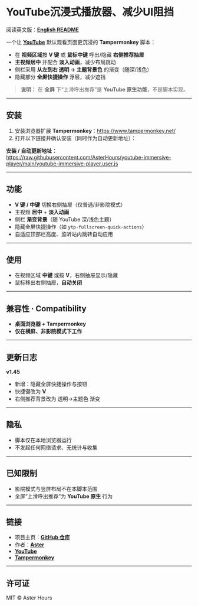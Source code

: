 # YouTube沉浸式播放器、减少UI阻挡

阅读英文版：**[English README](README.md)**

一个让 **[YouTube](https://www.youtube.com/)** 默认观看页面更沉浸的 **Tampermonkey** 脚本：

- 在 **视频区域**按 **V 键** 或 **鼠标中键** 呼出/隐藏 **右侧推荐抽屉**
- **主视频居中** 并配合 **淡入动画**，减少布局跳动
- 侧栏采用 **从左到右 透明 → 主题背景色** 的渐变（随深/浅色）
- 隐藏部分 **全屏快捷操作** 浮层，减少遮挡

> **说明：** 在 **全屏** 下“上滑呼出推荐”是 **YouTube 原生功能**，不是脚本实现。

---

## 安装

1) 安装浏览器扩展 **Tampermonkey**：<https://www.tampermonkey.net/>  
2) 打开以下链接并确认安装（同时作为自动更新地址）：

**安装 / 自动更新地址：**  
https://raw.githubusercontent.com/AsterHours/youtube-immersive-player/main/youtube-immersive-player.user.js

---

## 功能

- **V 键 / 中键** 切换右侧抽屉（仅普通/非影院模式）
- 主视频 **居中** + **淡入动画**
- 侧栏 **渐变背景**（随 YouTube 深/浅色主题）
- 隐藏全屏快捷操作（如 `ytp-fullscreen-quick-actions`）
- 自适应顶部栏高度、监听站内跳转自动应用

---

## 使用

- 在视频区域 **中键** 或按 **V**，右侧抽屉显示/隐藏  
- 鼠标移出右侧抽屉，**自动关闭**

---

## 兼容性 · Compatibility

- **桌面浏览器 + Tampermonkey**  
- **仅在横屏、非影院模式下工作**

---

## 更新日志

**v1.45**
- 新增：隐藏全屏快捷操作与按钮
- 快捷键改为 **V**
- 右侧推荐背景改为 透明→主题色 渐变

---

## 隐私

- 脚本仅在本地浏览器运行  
- 不发起任何网络请求、无统计与收集

---

## 已知限制

- 影院模式与竖屏布局不在本脚本范围  
- 全屏“上滑呼出推荐”为 **YouTube 原生** 行为

---

## 链接

- 项目主页：**[GitHub 仓库](https://github.com/AsterHours/youtube-immersive-player)**  
- 作者：**[Aster](https://github.com/AsterHours)**  
- **[YouTube](https://www.youtube.com/)**  
- **[Tampermonkey](https://www.tampermonkey.net/)**

---

## 许可证

MIT © Aster Hours

